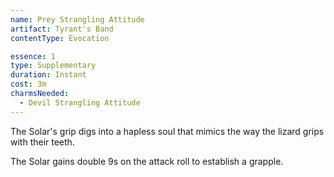 ```yaml
---
name: Prey Strangling Attitude
artifact: Tyrant's Band
contentType: Evocation

essence: 1
type: Supplementary
duration: Instant
cost: 3m
charmsNeeded:
  - Devil Strangling Attitude
---
```


The Solar's grip digs into a hapless soul that mimics the way the lizard grips with their teeth.

The Solar gains double 9s on the attack roll to establish a grapple.
